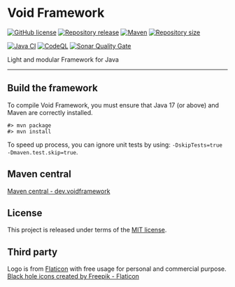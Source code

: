 # Void Framework

[![GitHub license](https://img.shields.io/badge/license-MIT-blue.svg?logo=github)](https://raw.githubusercontent.com/voidframework/voidframework/master/LICENSE)
[![Repository release](https://img.shields.io/github/v/release/voidframework/voidframework?logo=github)](https://github.com/voidframework/voidframework/releases)
[![Maven](https://img.shields.io/maven-central/v/dev.voidframework/voidframework.svg?logo=apache-maven)](https://search.maven.org/search?q=g:dev.voidframework)
[![Repository size](https://img.shields.io/github/repo-size/voidframework/voidframework.svg?logo=git)](https://github.com/voidframework/voidframework)

[![Java CI](https://img.shields.io/github/actions/workflow/status/voidframework/voidframework/build.yml?logo=github&color=%231da868&branch=master)](https://github.com/voidframework/voidframework/actions/workflows/build.yml)
[![CodeQL](https://img.shields.io/github/actions/workflow/status/voidframework/voidframework/codeql-analysis.yml?label=codeql&logo=github&color=%231da868&branch=master)](https://github.com/voidframework/voidframework/actions/workflows/codeql-analysis.yml)
[![Sonar Quality Gate](https://img.shields.io/sonar/quality_gate/voidframework_voidframework?logo=sonarcloud&server=https%3A%2F%2Fsonarcloud.io&color=%231da868)](https://sonarcloud.io/project/overview?id=voidframework_voidframework)

Light and modular Framework for Java
*****



## Build the framework
To compile Void Framework, you must ensure that Java 17 (or above) and Maven are correctly
installed.

    #> mvn package
    #> mvn install

To speed up process, you can ignore unit tests by using: `-DskipTests=true -Dmaven.test.skip=true`.



## Maven central
[Maven central - dev.voidframework](https://search.maven.org/search?q=g:dev.voidframework)



## License
This project is released under terms of the [MIT license](https://raw.githubusercontent.com/voidframework/voidframework/master/LICENSE).



## Third party

Logo is from [Flaticon](https://www.flaticon.com) with 
free usage for personal and commercial purpose. <a href="https://www.flaticon.com/free-icon/black-hole_1873555" title="black hole icons">Black hole icons created by Freepik - Flaticon</a>
